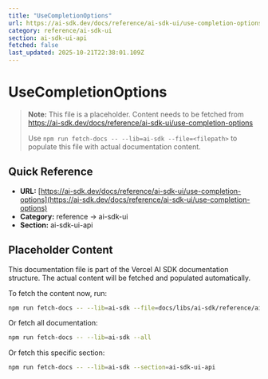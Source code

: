 ```yaml
---
title: "UseCompletionOptions"
url: https://ai-sdk.dev/docs/reference/ai-sdk-ui/use-completion-options
category: reference/ai-sdk-ui
section: ai-sdk-ui-api
fetched: false
last_updated: 2025-10-21T22:38:01.109Z
---
```


# UseCompletionOptions

> **Note:** This file is a placeholder. Content needs to be fetched from https://ai-sdk.dev/docs/reference/ai-sdk-ui/use-completion-options
>
> Use `npm run fetch-docs -- --lib=ai-sdk --file=<filepath>` to populate this file with actual documentation content.

## Quick Reference

- **URL:** [https://ai-sdk.dev/docs/reference/ai-sdk-ui/use-completion-options](https://ai-sdk.dev/docs/reference/ai-sdk-ui/use-completion-options)
- **Category:** reference → ai-sdk-ui
- **Section:** ai-sdk-ui-api

## Placeholder Content

This documentation file is part of the Vercel AI SDK documentation structure.
The actual content will be fetched and populated automatically.

To fetch the content now, run:

```bash
npm run fetch-docs -- --lib=ai-sdk --file=docs/libs/ai-sdk/reference/ai-sdk-ui/use-completion-options.md
```

Or fetch all documentation:

```bash
npm run fetch-docs -- --lib=ai-sdk --all
```

Or fetch this specific section:

```bash
npm run fetch-docs -- --lib=ai-sdk --section=ai-sdk-ui-api
```

